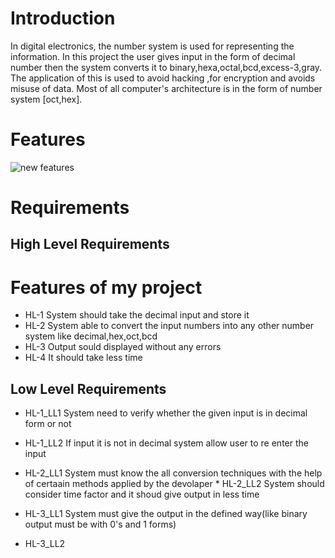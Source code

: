 # Introduction 

In digital electronics, the number system is used for representing the information. In this project the user gives input in the form of decimal number then the system converts it to binary,hexa,octal,bcd,excess-3,gray. The application of this is used to avoid hacking ,for encryption and avoids misuse of data. Most of all computer's architecture is in the form of number system [oct,hex].

# Features

![new features](https://user-images.githubusercontent.com/46949062/152683888-2d83bd98-2ad2-4d2f-b51c-a00879660c49.jpg)






# Requirements


## High Level Requirements
  # Features of my project
  * HL-1 System should take the decimal input and store it
  * HL-2 System able to convert the input numbers into any other number system like decimal,hex,oct,bcd
  * HL-3 Output sould displayed without any errors
  * HL-4 It should take less time



## Low Level Requirements
* HL-1_LL1  System need to verify whether the given input is in decimal form or not 
* HL-1_LL2  If input it is not in decimal system allow user to re enter the input
       
* HL-2_LL1 System must know the all conversion techniques with the help of certaain methods applied by the devolaper                                                              * HL-2_LL2 System should consider time factor and it shoud give output in less time

* HL-3_LL1 System must give the output in the defined way(like binary output must be with 0's and 1 forms) 
* HL-3_LL2


